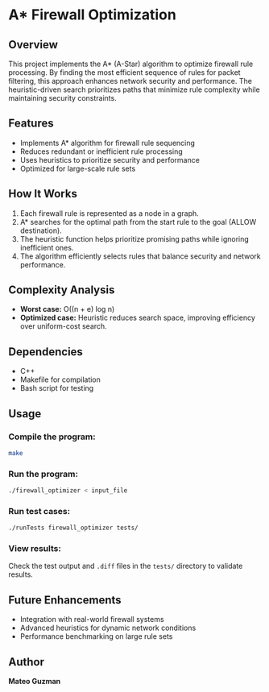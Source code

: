 # A* Firewall Optimization

## Overview

This project implements the A* (A-Star) algorithm to optimize firewall rule processing. By finding the most efficient sequence of rules for packet filtering, this approach enhances network security and performance. The heuristic-driven search prioritizes paths that minimize rule complexity while maintaining security constraints.

## Features

- Implements A* algorithm for firewall rule sequencing
- Reduces redundant or inefficient rule processing
- Uses heuristics to prioritize security and performance
- Optimized for large-scale rule sets

## How It Works

1. Each firewall rule is represented as a node in a graph.
2. A* searches for the optimal path from the start rule to the goal (ALLOW destination).
3. The heuristic function helps prioritize promising paths while ignoring inefficient ones.
4. The algorithm efficiently selects rules that balance security and network performance.

## Complexity Analysis

- **Worst case:** O((n + e) log n)
- **Optimized case:** Heuristic reduces search space, improving efficiency over uniform-cost search.

## Dependencies

- C++
- Makefile for compilation
- Bash script for testing

## Usage

### Compile the program:
```sh
make
```

### Run the program:
```sh
./firewall_optimizer < input_file
```

### Run test cases:
```sh
./runTests firewall_optimizer tests/
```

### View results:
Check the test output and `.diff` files in the `tests/` directory to validate results.

## Future Enhancements

- Integration with real-world firewall systems
- Advanced heuristics for dynamic network conditions
- Performance benchmarking on large rule sets

## Author

**Mateo Guzman**

